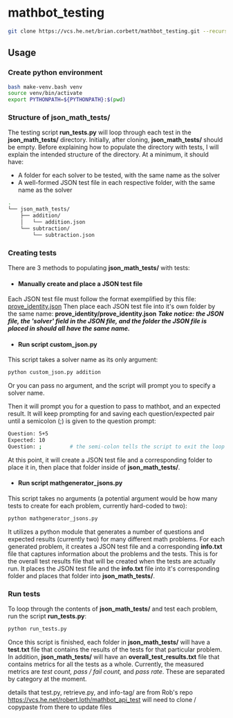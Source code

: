 # mathbot_testing

```sh
git clone https://vcs.he.net/brian.corbett/mathbot_testing.git --recursive
```

## Usage

### Create python environment

```sh
bash make-venv.bash venv
source venv/bin/activate
export PYTHONPATH=${PYTHONPATH}:$(pwd)
```

### Structure of **json_math_tests/**

The testing script **run_tests.py** will loop through each test in the **json_math_tests/** directory. Initially, after cloning, **json_math_tests/** should be empty. Before explaining how to populate the directory with tests, I will explain the intended structure of the directory. At a minimum, it should have:

* A folder for each solver to be tested, with the same name as the solver
* A well-formed JSON test file in each respective folder, with the same name as the solver

```sh
.
└── json_math_tests/
    ├── addition/
    │   └── addition.json
    └── subtraction/
        └── subtraction.json
```

### Creating tests

There are 3 methods to populating **json_math_tests/** with tests:

* #### Manually create and place a JSON test file
Each JSON test file must follow the format exemplified by this file: [prove_identity.json](prove_identity.json)
Then place each JSON test file into it's own folder by the same name: **prove_identity/prove_identity.json**
**_Take notice: the JSON file, the 'solver' field in the JSON file, and the folder the JSON file is placed in should all have the same name._**

* #### Run script **custom_json.py**
This script takes a solver name as its only argument:
```sh
python custom_json.py addition
```
Or you can pass no argument, and the script will prompt you to specify a solver name.

Then it will prompt you for a question to pass to mathbot, and an expected result. It will keep prompting for and saving each question/expected pair until a semicolon (;) is given to the question prompt:
```sh
Question: 5+5
Expected: 10
Question: ;         # the semi-colon tells the script to exit the loop and create the files
```
At this point, it will create a JSON test file and a corresponding folder to place it in, then place that folder inside of **json_math_tests/**.

* #### Run script **mathgenerator_jsons.py**
This script takes no arguments (a potential argument would be how many tests to create for each problem, currently hard-coded to two):
```sh
python mathgenerator_jsons.py
```
It utilizes a python module that generates a number of questions and expected results (currently two) for many different math problems. For each generated problem, it creates a JSON test file and a corresponding **info.txt** file that captures information about the problems and the tests. This is for the overall test results file that will be created when the tests are actually run. It places the JSON test file and the **info.txt** file into it's corresponding folder and places that folder into **json_math_tests/**.

### Run tests
To loop through the contents of **json_math_tests/** and test each problem, run the script **run_tests.py**:
```sh
python run_tests.py
```
Once this script is finished, each folder in **json_math_tests/** will have a **test.txt** file that contains the results of the tests for that particular problem. In addition, **json_math_tests/** will have an **overall_test_results.txt** file that contains metrics for all the tests as a whole.
Currently, the measured metrics are _test count, pass / fail count,_ and _pass rate_. These are separated by category at the moment.


details that test.py, retrieve.py, and info-tag/ are from Rob's repo https://vcs.he.net/robert.loth/mathbot_api_test
will need to clone / copypaste from there to update files
